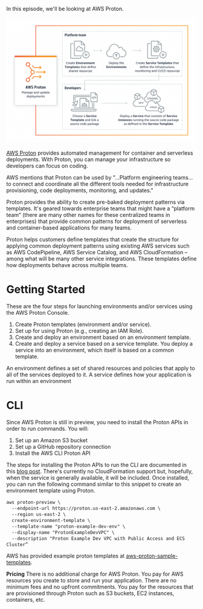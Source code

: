 In this episode, we'll be looking at AWS Proton.

![How it Works](https://github.com/PaulDuvall/aws-5-mins/blob/main/_img/proton-how-it-works.png)

[AWS Proton](https://aws.amazon.com/proton/) provides automated management for container and serverless deployments. With Proton, you can manage your infrastructure so developers can focus on coding.

AWS mentions that Proton can be used by "…Platform engineering teams…to connect and coordinate all the different tools needed for infrastructure provisioning, code deployments, monitoring, and updates."

Proton provides the ability to create pre-baked deployment patterns via templates. It's geared towards enterprise teams that might have a “platform team” (there are many other names for these centralized teams in enterprises) that provide common patterns for deployment of serverless and container-based applications for many teams. 

Proton helps customers define templates that create the structure for applying common deployment patterns using existing AWS services such as AWS CodePipeline, AWS Service Catalog, and AWS CloudFormation – among what will be many other service integrations. These templates define how deployments behave across multiple teams. 

# Getting Started
These are the four steps for launching environments and/or services using the AWS Proton Console.

1. Create Proton templates (environment and/or service).
1. Set up for using Proton (e.g., creating an IAM Role).
1. Create and deploy an environment based on an environment template.
1. Create and deploy a service based on a service template. You deploy a service into an environment, which itself is based on a common template. 

An environment defines a set of shared resources and policies that apply to all of the services deployed to it. A service defines how your application is run within an environment

# CLI
Since AWS Proton is still in preview, you need to install the Proton APIs in order to run commands. You will:

1. Set up an Amazon S3 bucket
1. Set up a GitHub repository connection
1. Install the AWS CLI Proton API

The steps for installing the Proton APIs to run the CLI are documented in this [blog post](https://aws.amazon.com/blogs/containers/intro-to-aws-proton/). There's currently no CloudFormation support but, hopefully, when the service is generally available, it will be included. Once installed, you can run the following command similar to this snippet to create an environment template using Proton.

```
aws proton-preview \
  --endpoint-url https://proton.us-east-2.amazonaws.com \
  --region us-east-2 \
  create-environment-template \
  --template-name "proton-example-dev-env" \
  --display-name "ProtonExampleDevVPC" \
  --description "Proton Example Dev VPC with Public Access and ECS Cluster”
```

AWS has provided example proton templates at [aws-proton-sample-templates](https://github.com/aws-samples/aws-proton-sample-templates).

**Pricing**
There is no additional charge for AWS Proton. You pay for AWS resources you create to store and run your application. There are no minimum fees and no upfront commitments. You pay for the resources that are provisioned through Proton such as S3 buckets, EC2 instances, containers, etc. 
